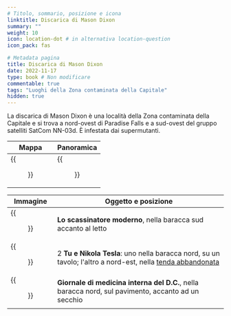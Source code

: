 ```yaml
---
# Titolo, sommario, posizione e icona
linktitle: Discarica di Mason Dixon
summary: ""
weight: 10
icon: location-dot # in alternativa location-question
icon_pack: fas

# Metadata pagina
title: Discarica di Mason Dixon
date: 2022-11-17
type: book # Non modificare
commentable: true
tags: "Luoghi della Zona contaminata della Capitale"
hidden: true
---
```



La discarica di Mason Dixon è una località della Zona contaminata della Capitale e si trova a nord-ovest di Paradise Falls e a sud-ovest del gruppo satelliti SatCom NN-03d. È infestata dai supermutanti.

| Mappa                                | Panoramica                                  |
| ------------------------------------ | ------------------------------------------- |
| {{<figure src="fo3/Mason_DS_loc.webp">}} | {{<figure src="fo3/Mason_Dixon_Salvage.webp">}} |

| Immagine                                                              | Oggetto e posizione                                                                                                              |
| --------------------------------------------------------------------- | -------------------------------------------------------------------------------------------------------------------------------- |
| {{<figure src="fo3/MDS_East_abandoned_shack_Tumblers_Today.webp">}}       | **Lo scassinatore moderno**, nella baracca sud accanto al letto                                                                  |
| {{<figure src="fo3/MDS_West_abandoned_shack_Nikola_Tesla_and_You.webp">}} | 2 **Tu e Nikola Tesla**: uno nella baracca nord, su un tavolo; l'altro a nord-est, nella [tenda abbandonata](../tenda-abbandonata) |
| {{<figure src="fo3/DC_Journal_of_IM_Mason_Dixon_Salvage.webp">}}          | **Giornale di medicina interna del D.C.**, nella baracca nord, sul pavimento, accanto ad un secchio                              |

